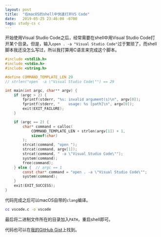 ```yaml
---
layout: post
title:  "在macOS的shell中快速打开VS Code"
date:   2019-05-25 23:46:00 -0700
tags: study-cs c
---
```


开始使用Visual Studio Code之后，经常需要在shell中用Visual Studio Code打开某个目录。但是，输入`open . -a "Visual Studio Code"`过于繁琐了，而shell脚本我还没怎么写过，所以我打算用C语言来完成这个脚本。

```c
#include <stdlib.h>
#include <stdio.h>
#include <string.h>

#define COMMAND_TEMPLATE_LEN 29
// strlen("open  -a \"Visual Studio Code\"") == 29

int main(int argc, char** argv) {
    if (argc > 2) {
        fprintf(stderr, "%s: invalid argument(s)\n", argv[0]);
        fprintf(stderr, "    usage: %s [path]\n", argv[0]);
        exit(EXIT_FAILURE);
    }

    if (argc == 2) {
        char* command = calloc(
            COMMAND_TEMPLATE_LEN + strlen(argv[1]) + 1,
            sizeof(char)
        );
        strcat(command, "open ");
        strcat(command, argv[1]);
        strcat(command, " -a \"Visual Studio Code\"");
        system(command);
        free(command);
    } else {  // argc == 1
        const char* command = "open . -a \"Visual Studio Code\"";
        system(command);
    }
    exit(EXIT_SUCCESS);
}
```

代码完成之后可以macOS自带的`clang`编译。

```bash
cc vscode.c -o vscode
```

最后将二进制文件所在的目录加入`PATH`，重启shell即可。

代码也可以在[我的GitHub Gist](https://gist.github.com/WANGJIEKE/37b7f1d572bfeaa4019e8e5ce258d228)上找到。
